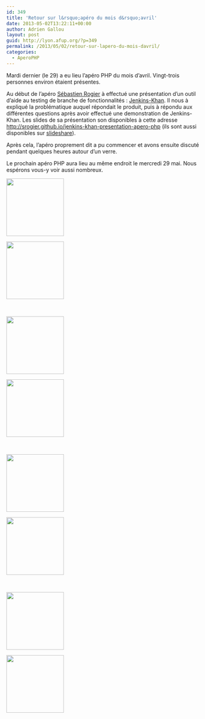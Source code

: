 ```yaml
---
id: 349
title: 'Retour sur l&rsquo;apéro du mois d&rsquo;avril'
date: 2013-05-02T13:22:11+00:00
author: Adrien Gallou
layout: post
guid: http://lyon.afup.org/?p=349
permalink: /2013/05/02/retour-sur-lapero-du-mois-davril/
categories:
  - AperoPHP
---
```

Mardi dernier (le 29) a eu lieu l&rsquo;apéro PHP du mois d&rsquo;avril. Vingt-trois personnes environ étaient présentes.

Au début de l&rsquo;apéro [Sébastien Rogier](https://twitter.com/srogier) à effectué une présentation d&rsquo;un outil d&rsquo;aide au testing de branche de fonctionnalités : [Jenkins-Khan](http://pmsipilot.github.io/Jenkins-Khan/). Il nous à expliqué la problématique auquel répondait le produit, puis à répondu aux différentes questions après avoir effectué une demonstration de Jenkins-Khan. Les slides de sa présentation son disponibles à cette adresse <http://srogier.github.io/jenkins-khan-presentation-apero-php> (ils sont aussi disponibles sur [slideshare](http://fr.slideshare.net/sebrogier/prsentation-jenkins-khan-apro-php-lyon-30-avril-2013)).

Après cela, l&rsquo;apéro proprement dit a pu commencer et avons ensuite discuté pendant quelques heures autour d&rsquo;un verre.

Le prochain apéro PHP aura lieu au même endroit le mercredi 29 mai. Nous espérons vous-y voir aussi nombreux.

<div id='gallery-3' class='gallery galleryid-349 gallery-columns-2 gallery-size-thumbnail'>
  <dl class='gallery-item'>
    <dt class='gallery-icon landscape'>
      <a href='http://lyon.afup.org/2013/05/02/retour-sur-lapero-du-mois-davril/img_4944/'><img width="150" height="150" src="http://lyon.afup.org/files/2013/05/IMG_4944-150x150.jpg" class="attachment-thumbnail size-thumbnail" alt="" /></a>
    </dt>
  </dl>
  
  <dl class='gallery-item'>
    <dt class='gallery-icon landscape'>
      <a href='http://lyon.afup.org/2013/05/02/retour-sur-lapero-du-mois-davril/img_4946/'><img width="150" height="150" src="http://lyon.afup.org/files/2013/05/IMG_4946-150x150.jpg" class="attachment-thumbnail size-thumbnail" alt="" /></a>
    </dt>
  </dl>
  
  <br style="clear: both" />
  
  <dl class='gallery-item'>
    <dt class='gallery-icon landscape'>
      <a href='http://lyon.afup.org/2013/05/02/retour-sur-lapero-du-mois-davril/img_4948/'><img width="150" height="150" src="http://lyon.afup.org/files/2013/05/IMG_4948-150x150.jpg" class="attachment-thumbnail size-thumbnail" alt="" /></a>
    </dt>
  </dl>
  
  <dl class='gallery-item'>
    <dt class='gallery-icon landscape'>
      <a href='http://lyon.afup.org/2013/05/02/retour-sur-lapero-du-mois-davril/img_20130430_192116/'><img width="150" height="150" src="http://lyon.afup.org/files/2013/05/IMG_20130430_192116-150x150.jpg" class="attachment-thumbnail size-thumbnail" alt="" /></a>
    </dt>
  </dl>
  
  <br style="clear: both" />
  
  <dl class='gallery-item'>
    <dt class='gallery-icon landscape'>
      <a href='http://lyon.afup.org/2013/05/02/retour-sur-lapero-du-mois-davril/img_1708/'><img width="150" height="150" src="http://lyon.afup.org/files/2013/05/IMG_1708-150x150.jpg" class="attachment-thumbnail size-thumbnail" alt="" /></a>
    </dt>
  </dl>
  
  <dl class='gallery-item'>
    <dt class='gallery-icon landscape'>
      <a href='http://lyon.afup.org/2013/05/02/retour-sur-lapero-du-mois-davril/img_1705/'><img width="150" height="150" src="http://lyon.afup.org/files/2013/05/IMG_1705-150x150.jpg" class="attachment-thumbnail size-thumbnail" alt="" /></a>
    </dt>
  </dl>
  
  <br style="clear: both" />
  
  <dl class='gallery-item'>
    <dt class='gallery-icon landscape'>
      <a href='http://lyon.afup.org/2013/05/02/retour-sur-lapero-du-mois-davril/img_1706/'><img width="150" height="150" src="http://lyon.afup.org/files/2013/05/IMG_1706-150x150.jpg" class="attachment-thumbnail size-thumbnail" alt="" /></a>
    </dt>
  </dl>
  
  <dl class='gallery-item'>
    <dt class='gallery-icon landscape'>
      <a href='http://lyon.afup.org/2013/05/02/retour-sur-lapero-du-mois-davril/img_1707/'><img width="150" height="150" src="http://lyon.afup.org/files/2013/05/IMG_1707-150x150.jpg" class="attachment-thumbnail size-thumbnail" alt="" /></a>
    </dt>
  </dl>
  
  <br style="clear: both" />
</div>

&nbsp;